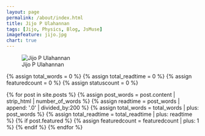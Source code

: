 ```yaml
---
layout: page
permalink: /about/index.html
title: Jijo P Ulahannan
tags: [Jijo, Physics, Blog, JsMuse]
imagefeature: jijo.jpg
chart: true
---
```

<figure>
  <img src="{{ site.url }}/images/jijo-wbg.jpg" alt="Jijo P Ulahannan">
  <figcaption>Jijo P Ulahannan</figcaption>
</figure>

{% assign total_words = 0 %}
{% assign total_readtime = 0 %}
{% assign featuredcount = 0 %}
{% assign statuscount = 0 %}

{% for post in site.posts %}
    {% assign post_words = post.content | strip_html | number_of_words %}
    {% assign readtime = post_words | append: '.0' | divided_by:200 %}
    {% assign total_words = total_words | plus: post_words %}
    {% assign total_readtime = total_readtime | plus: readtime %}
    {% if post.featured %}
    {% assign featuredcount = featuredcount | plus: 1 %}
    {% endif %}
{% endfor %}
